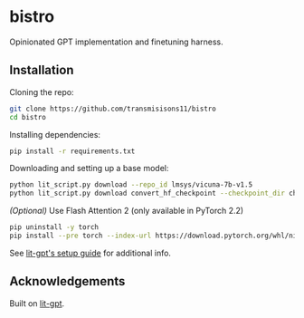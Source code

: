 # bistro

Opinionated GPT implementation and finetuning harness.

## Installation

Cloning the repo:

```sh
git clone https://github.com/transmisisons11/bistro
cd bistro
```

Installing dependencies:

```sh
pip install -r requirements.txt
```

Downloading and setting up a base model:

```sh
python lit_script.py download --repo_id lmsys/vicuna-7b-v1.5
python lit_script.py download convert_hf_checkpoint --checkpoint_dir checkpoints/lmsys/vicuna-7b-v1.5 --dtype bfloat16
```

_(Optional)_ Use Flash Attention 2 (only available in PyTorch 2.2)

```bash
pip uninstall -y torch
pip install --pre torch --index-url https://download.pytorch.org/whl/nightly/cu121
```

See [lit-gpt's setup guide](https://github.com/Lightning-AI/lit-gpt#setup) for additional info.

## Acknowledgements

Built on [lit-gpt](https://github.com/Lightning-AI/lit-gpt).
